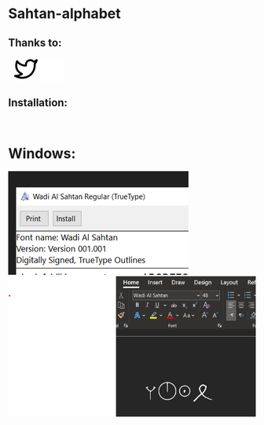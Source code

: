 # Sahtan-alphabet

## Thanks to:
&nbsp;&nbsp;
[![website](./img/twitter-light.svg)](https://twitter.com/harithoman#gh-light-mode-only)
[![website](./img/twitter-dark.svg)](https://twitter.com/harithoman#gh-dark-mode-only)
&nbsp;&nbsp;
## Installation:
&nbsp;&nbsp;
# Windows:
<img src="img/install.png">
<img src="img/MOword.png">
